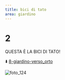 ```yaml
---
title: bici di tato
area: giardino
---
```

# 2
QUESTA È LA BICI DI TATO!

⬇️ [8-giardino-verso_orto](8-giardino-verso_orto.md)

![foto_124](_assets/preview_color/foto_124.jpg)

